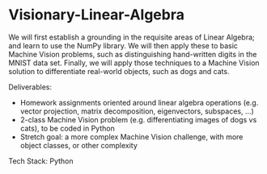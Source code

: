# Visionary-Linear-Algebra

We will first establish a grounding in the requisite areas of Linear Algebra; and learn to use the NumPy library. We will then apply these to basic Machine Vision problems, such as distinguishing hand-written digits in the MNIST data set. Finally, we will apply those techniques to a Machine Vision solution to differentiate real-world objects, such as dogs and cats.

Deliverables: 
* Homework assignments oriented around linear algebra operations (e.g. vector projection, matrix decomposition, eigenvectors, subspaces, ...)
* 2-class Machine Vision problem (e.g. differentiating images of dogs vs cats), to be coded in Python
* Stretch goal: a more complex Machine Vision challenge, with more object classes, or other complexity
  
Tech Stack:
Python
